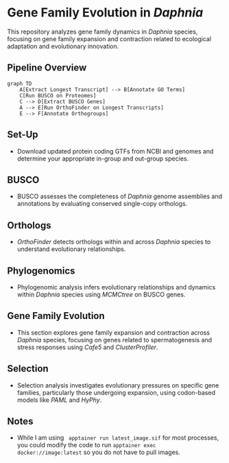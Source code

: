 # Gene Family Evolution in _Daphnia_

This repository analyzes gene family dynamics in _Daphnia_ species, focusing on gene family expansion and contraction related to ecological adaptation and evolutionary innovation.

## Pipeline Overview

```mermaid
graph TD
    A[Extract Longest Transcript] --> B[Annotate GO Terms]
    C[Run BUSCO on Proteomes]
    C --> D[Extract BUSCO Genes]
    A --> E[Run OrthoFinder on Longest Transcripts]
    E --> F[Annotate Orthogroups]
```

## Set-Up
- Download updated protein coding GTFs from NCBI and genomes and determine your appropriate in-group and out-group species.

## BUSCO
- BUSCO assesses the completeness of _Daphnia_ genome assemblies and annotations by evaluating conserved single-copy orthologs.

## Orthologs
- _OrthoFinder_ detects orthologs within and across _Daphnia_ species to understand evolutionary relationships.

## Phylogenomics
- Phylogenomic analysis infers evolutionary relationships and dynamics within _Daphnia_ species using _MCMCtree_ on BUSCO genes.

## Gene Family Evolution
- This section explores gene family expansion and contraction across _Daphnia_ species, focusing on genes related to spermatogenesis and stress responses using _Cafe5_ and _ClusterProfiler_.

## Selection
- Selection analysis investigates evolutionary pressures on specific gene families, particularly those undergoing expansion, using codon-based models like _PAML_ and _HyPhy_.

## Notes
- While I am using ``` apptainer run latest_image.sif``` for most processes, you could modify the code to run ``` apptainer exec docker://image:latest ``` so you do not have to pull images. 